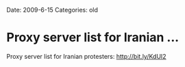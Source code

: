 Date: 2009-6-15
Categories: old

# Proxy server list for Iranian ...

Proxy server list for Iranian protesters: <a href="http://bit.ly/KdUI2" rel="nofollow">http://bit.ly/KdUI2</a>
